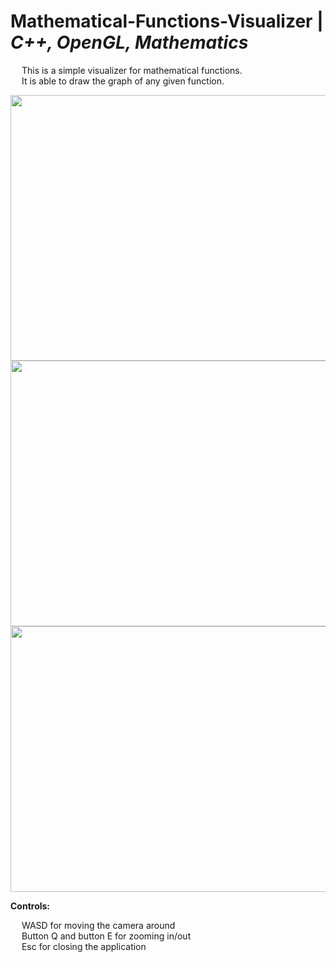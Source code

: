 # Mathematical-Functions-Visualizer | _C++, OpenGL, Mathematics_

&emsp; This is a simple visualizer for mathematical functions. <br/>
&emsp; It is able to draw the graph of any given function. <br/>

<p align = "center">
  <img width="505" height="425" src="https://github.com/Razvan48/Mathematical-Functions-Visualizer/blob/main/Demo/Mathematical Functions Visualizer Demo0.gif">
  <img width="505" height="425" src="https://github.com/Razvan48/Mathematical-Functions-Visualizer/blob/main/Demo/Mathematical Functions Visualizer Demo1.gif">
  <img width="505" height="425" src="https://github.com/Razvan48/Mathematical-Functions-Visualizer/blob/main/Demo/Mathematical Functions Visualizer Demo2.gif">
</p>

**Controls:** <br/>

&emsp; WASD for moving the camera around <br/>
&emsp; Button Q and button E for zooming in/out <br/>
&emsp; Esc for closing the application <br/>
